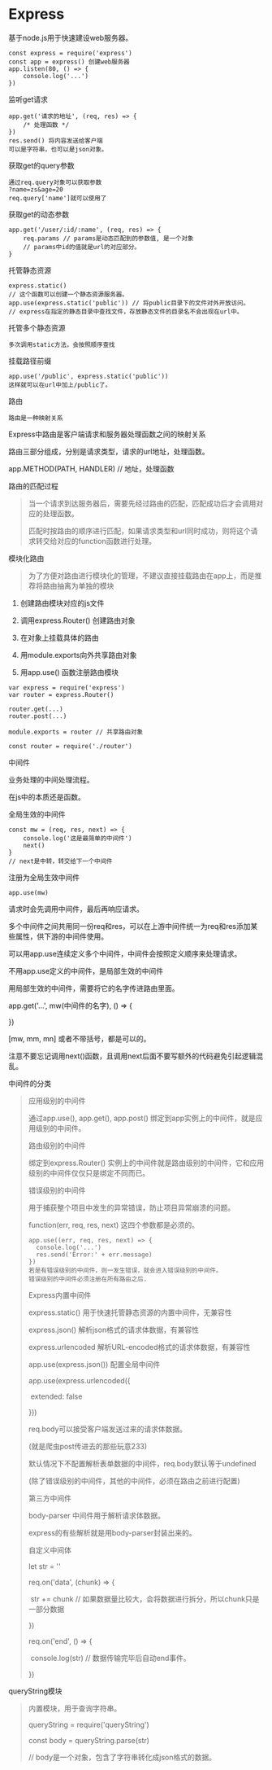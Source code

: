 # Express

基于node.js用于快速建设web服务器。



```
const express = require('express')
const app = express() 创建web服务器
app.listen(80, () => {
	console.log('...')
})
```



监听get请求

```
app.get('请求的地址', (req, res) => {
	/* 处理函数 */
})
res.send() 将内容发送给客户端
可以是字符串，也可以是json对象。
```



获取get的query参数

```
通过req.query对象可以获取参数
?name=zs&age=20
req.query['name']就可以使用了
```



获取get的动态参数

```
app.get('/user/:id/:name', (req, res) => {
	req.params // params是动态匹配到的参数值, 是一个对象
	// params中id的值就是url的对应部分。
}
```



托管静态资源

```
express.static()
// 这个函数可以创建一个静态资源服务器。
app.use(express.static('public')) // 将public目录下的文件对外开放访问。
// express在指定的静态目录中查找文件，存放静态文件的目录名不会出现在url中。
```



托管多个静态资源

```
多次调用static方法，会按照顺序查找
```



挂载路径前缀

```
app.use('/public', express.static('public'))
这样就可以在url中加上/public了。
```



路由

```
路由是一种映射关系
```

Express中路由是客户端请求和服务器处理函数之间的映射关系

路由三部分组成，分别是请求类型，请求的url地址，处理函数。

app.METHOD(PATH, HANDLER) // 地址，处理函数



路由的匹配过程

>当一个请求到达服务器后，需要先经过路由的匹配，匹配成功后才会调用对应的处理函数。
>
>匹配时按路由的顺序进行匹配，如果请求类型和url同时成功，则将这个请求转交给对应的function函数进行处理。



模块化路由

>为了方便对路由进行模块化的管理，不建议直接挂载路由在app上，而是推荐将路由抽离为单独的模块

1. 创建路由模块对应的js文件
2. 调用express.Router() 创建路由对象

3. 在对象上挂载具体的路由
4. 用module.exports向外共享路由对象
5. 用app.use() 函数注册路由模块

```
var express = require('express')
var router = express.Router()

router.get(...)
router.post(...)

module.exports = router // 共享路由对象
```

```
const router = require('./router')
```



中间件

业务处理的中间处理流程。

在js中的本质还是函数。



全局生效的中间件

```
const mw = (req, res, next) => {
	console.log('这是最简单的中间件')
	next()
}
// next是中转，转交给下一个中间件
```



注册为全局生效中间件

```
app.use(mw)
```

请求时会先调用中间件，最后再响应请求。



多个中间件之间共用同一份req和res，可以在上游中间件统一为req和res添加某些属性，供下游的中间件使用。



可以用app.use连续定义多个中间件，中间件会按照定义顺序来处理请求。



不用app.use定义的中间件，是局部生效的中间件

用局部生效的中间件，需要将它的名字传进路由里面。

app.get('...', mw(中间件的名字), () => {



})



[mw, mm, mn] 或者不带括号，都是可以的。

注意不要忘记调用next()函数，且调用next后面不要写额外的代码避免引起逻辑混乱。





中间件的分类

>应用级别的中间件
>
>通过app.use(), app.get(), app.post() 绑定到app实例上的中间件，就是应用级别的中间件。
>
>路由级别的中间件
>
>绑定到express.Router() 实例上的中间件就是路由级别的中间件，它和应用级别的中间件仅仅只是绑定不同而已。
>
>错误级别的中间件
>
>用于捕获整个项目中发生的异常错误，防止项目异常崩溃的问题。
>
>function(err, req, res, next) 这四个参数都是必须的。
>
>```
>app.use((err, req, res, next) => {
>	console.log('...')
>	res.send('Error:' + err.message)
>})
>若是有错误级别的中间件，则一发生错误，就会进入错误级别的中间件。
>错误级别的中间件必须注册在所有路由之后.
>```
>
> 
>
>Express内置中间件
>
>express.static() 用于快速托管静态资源的内置中间件，无兼容性
>
>express.json() 解析json格式的请求体数据，有兼容性
>
>express.urlencoded 解析URL-encoded格式的请求体数据，有兼容性
>
>app.use(express.json()) 配置全局中间件
>
>app.use(express.urlencoded({
>
>​	extended: false
>
>}))
>
>req.body可以接受客户端发送过来的请求体数据。
>
>(就是爬虫post传进去的那些玩意233)
>
>默认情况下不配置解析表单数据的中间件，req.body默认等于undefined
>
>(除了错误级别的中间件，其他的中间件，必须在路由之前进行配置)
>
> 
>
>第三方中间件
>
>body-parser 中间件用于解析请求体数据。
>
>express的有些解析就是用body-parser封装出来的。
>
> 
>
>自定义中间体
>
>let str = ''
>
>req.on('data', (chunk) => {
>
>​	str += chunk  // 如果数据量比较大，会将数据进行拆分，所以chunk只是一部分数据
>
>})
>
> 
>
>req.on('end', () => {
>
>​	console.log(str) // 数据传输完毕后自动end事件。
>
>})

queryString模块

>内置模块，用于查询字符串。
>
>queryString = require('queryString')
>
>const body = queryString.parse(str)
>
>// body是一个对象，包含了字符串转化成json格式的数据。

